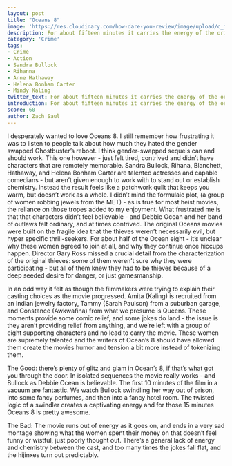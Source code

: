 ```yaml
---
layout: post
title: "Oceans 8"
image: 'https://res.cloudinary.com/how-dare-you-review/image/upload/c_fill,h_399,w_760/v1528847711/Oceans-8-poster.png'
description: For about fifteen minutes it carries the energy of the original movies - but it devolves quickly into  irrelevance.     
category: 'Crime'
tags: 
- Crime
- Action
- Sandra Bullock
- Rihanna
- Anne Hathaway
- Helena Bonham Carter
- Mindy Kaling
twitter_text: For about fifteen minutes it carries the energy of the original movies - but it devolves quickly into irrelevance.
introduction: For about fifteen minutes it carries the energy of the original movies - but it devolves quickly into irrelevance.
score: 60
author: Zach Saul
---
```

I desperately wanted to love Oceans 8. I still remember how frustrating it was to listen to people talk about how much they hated the gender swapped Ghostbuster’s reboot. I think gender-swapped sequels can and should work. This one however - just felt tired, contrived and didn’t have characters that are remotely memorable. Sandra Bullock, Rihana, Blanchett, Hathaway, and Helena Bonham Carter are talented actresses and capable comedians - but aren’t given enough to work with to stand out or establish chemistry. Instead the result feels like a patchwork quilt that keeps you warm, but doesn’t work as a whole. I didn’t mind the formulaic plot, (a group of women robbing jewels from the MET) - as is true for most heist movies, the reliance on those tropes added to my enjoyment. What frustrated me is that that characters didn’t feel believable - and Debbie Ocean and her band of outlaws felt ordinary, and at times contrived. The original Oceans movies were built on the fragile idea that the thieves weren’t necessarily evil, but hyper specific thrill-seekers. For about half of the Ocean eight - it’s unclear why these women agreed to join at all, and why they continue once hiccups happen. Director Gary Ross missed a crucial detail from the characterization of the original thieves: some of them weren’t sure why they were participating - but all of them knew they had to be thieves because of a deep seeded desire for danger, or just gamesmanship.  
 
In an odd way it felt as though the filmmakers were trying to explain their casting choices as the movie progressed. Amita (Kaling) is recruited from an Indian jewelry factory, Tammy (Sarah Paulson) from a suburban garage, and Constance (Awkwafina) from what we presume is Queens. These moments provide some comic relief, and some jokes do land - the issue is they aren’t providing relief from anything, and we’re left with a group of eight supporting characters and no lead to carry the movie. These women are supremely talented and the writers of Ocean’s 8 should have allowed them create the movies humor and tension a bit more instead of tokenizing them.

The Good: there’s plenty of glitz and glam in Ocean’s 8, if that’s what got you through the door. In isolated sequences the movie really works - and Bullock as Debbie Ocean is believable. The first 10 minutes of the film in a vacuum are fantastic. We watch Bullock swindling her way out of prison, into some fancy perfumes, and then into a fancy hotel room. The twisted logic of a swindler creates a captivating energy and for those 15 minutes Oceans 8 is pretty awesome.

The Bad: The movie runs out of energy as it goes on, and ends in a very sad montage showing what the women spent their money on that doesn’t feel funny or wistful, just poorly thought out. There’s a general lack of energy and chemistry between the cast, and too many times the jokes fall flat, and the hijinxes turn out predictably.   
